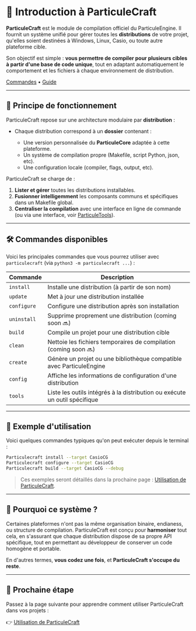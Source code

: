 # 🚀 Introduction à ParticuleCraft

**ParticuleCraft** est le module de compilation officiel du ParticuleEngine. Il fournit un système unifié pour gérer toutes les **distributions** de votre projet, qu'elles soient destinées à Windows, Linux, Casio, ou toute autre plateforme cible.

Son objectif est simple : **vous permettre de compiler pour plusieurs cibles à partir d'une base de code unique**, tout en adaptant automatiquement le comportement et les fichiers à chaque environnement de distribution.

[Commandes](craft/commandes.md) • [Guide](craft/makefile_guide.md)

---

## 🧩 Principe de fonctionnement

ParticuleCraft repose sur une architecture modulaire par **distribution** :

* Chaque distribution correspond à un **dossier** contenant :

  * Une version personnalisée du **ParticuleCore** adaptée à cette plateforme.
  * Un système de compilation propre (Makefile, script Python, json, etc).
  * Une configuration locale (compiler, flags, output, etc).

ParticuleCraft se charge de :

1. **Lister et gérer** toutes les distributions installables.
2. **Fusionner intelligemment** les composants communs et spécifiques dans un Makefile global.
3. **Centraliser la compilation** avec une interface en ligne de commande (ou via une interface, voir [ParticuleTools](tools/index.md)).

---

## 🛠️ Commandes disponibles

Voici les principales commandes que vous pourrez utiliser avec `particulecraft` (via `python3 -m particulecraft ...`) :

| Commande    | Description                                                                |
| ----------- | -------------------------------------------------------------------------- |
| `install`   | Installe une distribution (à partir de son nom)                            |
| `update`    | Met à jour une distribution installée                                      |
| `configure` | Configure une distribution après son installation                          |
| `uninstall` | Supprime proprement une distribution (coming soon 🔜)                     |
| `build`     | Compile un projet pour une distribution cible                              |
| `clean`     | Nettoie les fichiers temporaires de compilation (coming soon 🔜)          |
| `create`    | Génère un projet ou une bibliothèque compatible avec ParticuleEngine       |
| `config`    | Affiche les informations de configuration d'une distribution               |
| `tools`     | Liste les outils intégrés à la distribution ou exécute un outil spécifique |

---

## 📁 Exemple d'utilisation

Voici quelques commandes typiques qu'on peut exécuter depuis le terminal :

```bash
Particulecraft install --target CasioCG
Particulecraft configure --target CasioCG
Particulecraft build --target CasioCG --debug
```

> Ces exemples seront détaillés dans la prochaine page : [Utilisation de ParticuleCraft](craft/commandes.md).

---

## 🧠 Pourquoi ce système ?

Certaines plateformes n'ont pas la même organisation binaire, endianess, ou structure de compilation. ParticuleCraft est conçu pour **harmoniser** tout cela, en s'assurant que chaque distribution dispose de sa propre API spécifique, tout en permettant au développeur de conserver un code homogène et portable.

En d'autres termes, **vous codez une fois**, et **ParticuleCraft s'occupe du reste**.

---

## 🔗 Prochaine étape

Passez à la page suivante pour apprendre comment utiliser ParticuleCraft dans vos projets :

👉 [Utilisation de ParticuleCraft](/craft/commandes.md)
